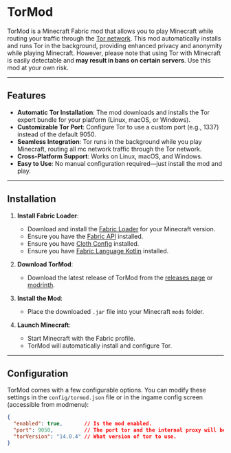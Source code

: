 # TorMod

TorMod is a Minecraft Fabric mod that allows you to play Minecraft while routing your traffic through the [Tor network](https://www.torproject.org/). This mod automatically installs and runs Tor in the background, providing enhanced privacy and anonymity while playing Minecraft. However, please note that using Tor with Minecraft is easily detectable and **may result in bans on certain servers**. Use this mod at your own risk.

---

## Features
- **Automatic Tor Installation**: The mod downloads and installs the Tor expert bundle for your platform (Linux, macOS, or Windows).
- **Customizable Tor Port**: Configure Tor to use a custom port (e.g., 1337) instead of the default 9050.
- **Seamless Integration**: Tor runs in the background while you play Minecraft, routing all mc network traffic through the Tor network.
- **Cross-Platform Support**: Works on Linux, macOS, and Windows.
- **Easy to Use**: No manual configuration required—just install the mod and play.

---

## Installation
1. **Install Fabric Loader**:
    - Download and install the [Fabric Loader](https://fabricmc.net/use/) for your Minecraft version.
    - Ensure you have the [Fabric API](https://modrinth.com/mod/fabric-api) installed.
    - Ensure you have [Cloth Config](https://modrinth.com/mod/cloth-config) installed.
    - Ensure you have [Fabric Language Kotlin](https://modrinth.com/mod/fabric-language-kotlin) installed.

2. **Download TorMod**:
    - Download the latest release of TorMod from the [releases page](https://github.com/meo209/TorMod/releases) or [modrinth](https://modrinth.com/mod/tormod/versions).

3. **Install the Mod**:
    - Place the downloaded `.jar` file into your Minecraft `mods` folder.

4. **Launch Minecraft**:
    - Start Minecraft with the Fabric profile.
    - TorMod will automatically install and configure Tor.

---

## Configuration
TorMod comes with a few configurable options. You can modify these settings in the `config/tormod.json` file or in the ingame config screen (accessible from modmenu):

```json
{
  "enabled": true,       // Is the mod enabled.
  "port": 9050,          // The port tor and the internal proxy will be configured to run on. 
  "torVersion": "14.0.4" // What version of tor to use.
}
```
